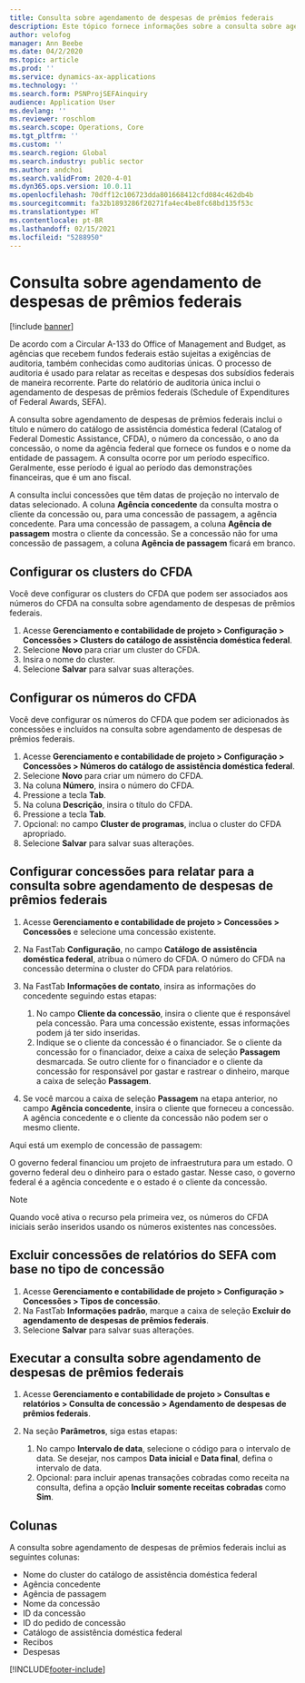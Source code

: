 ```yaml
---
title: Consulta sobre agendamento de despesas de prêmios federais
description: Este tópico fornece informações sobre a consulta sobre agendamento de despesas de prêmios federais.
author: velofog
manager: Ann Beebe
ms.date: 04/2/2020
ms.topic: article
ms.prod: ''
ms.service: dynamics-ax-applications
ms.technology: ''
ms.search.form: PSNProjSEFAinquiry
audience: Application User
ms.devlang: ''
ms.reviewer: roschlom
ms.search.scope: Operations, Core
ms.tgt_pltfrm: ''
ms.custom: ''
ms.search.region: Global
ms.search.industry: public sector
ms.author: andchoi
ms.search.validFrom: 2020-4-01
ms.dyn365.ops.version: 10.0.11
ms.openlocfilehash: 70dff12c106723dda801668412cfd084c462db4b
ms.sourcegitcommit: fa32b1893286f20271fa4ec4be8fc68bd135f53c
ms.translationtype: HT
ms.contentlocale: pt-BR
ms.lasthandoff: 02/15/2021
ms.locfileid: "5288950"
---
```

# <a name="schedule-of-expenditures-of-federal-awards-inquiry"></a>Consulta sobre agendamento de despesas de prêmios federais

[!include [banner](../includes/banner.md)]

De acordo com a Circular A-133 do Office of Management and Budget, as agências que recebem fundos federais estão sujeitas a exigências de auditoria, também conhecidas como auditorias únicas. O processo de auditoria é usado para relatar as receitas e despesas dos subsídios federais de maneira recorrente. Parte do relatório de auditoria única inclui o agendamento de despesas de prêmios federais (Schedule of Expenditures of Federal Awards, SEFA).

A consulta sobre agendamento de despesas de prêmios federais inclui o título e número do catálogo de assistência doméstica federal (Catalog of Federal Domestic Assistance, CFDA), o número da concessão, o ano da concessão, o nome da agência federal que fornece os fundos e o nome da entidade de passagem. A consulta ocorre por um período específico. Geralmente, esse período é igual ao período das demonstrações financeiras, que é um ano fiscal.

A consulta inclui concessões que têm datas de projeção no intervalo de datas selecionado. A coluna **Agência concedente** da consulta mostra o cliente da concessão ou, para uma concessão de passagem, a agência concedente. Para uma concessão de passagem, a coluna **Agência de passagem** mostra o cliente da concessão. Se a concessão não for uma concessão de passagem, a coluna **Agência de passagem** ficará em branco.

## <a name="set-up-the-cfda-clusters"></a>Configurar os clusters do CFDA

Você deve configurar os clusters do CFDA que podem ser associados aos números do CFDA na consulta sobre agendamento de despesas de prêmios federais.

1. Acesse **Gerenciamento e contabilidade de projeto \> Configuração \> Concessões \> Clusters do catálogo de assistência doméstica federal**.
2. Selecione **Novo** para criar um cluster do CFDA.
3. Insira o nome do cluster.
4. Selecione **Salvar** para salvar suas alterações.

## <a name="set-up-cfda-numbers"></a>Configurar os números do CFDA

Você deve configurar os números do CFDA que podem ser adicionados às concessões e incluídos na consulta sobre agendamento de despesas de prêmios federais.

1. Acesse **Gerenciamento e contabilidade de projeto \> Configuração \> Concessões \> Números do catálogo de assistência doméstica federal**.
2. Selecione **Novo** para criar um número do CFDA.
3. Na coluna **Número**, insira o número do CFDA.
4. Pressione a tecla **Tab**.
5. Na coluna **Descrição**, insira o título do CFDA.
6. Pressione a tecla **Tab**.
7. Opcional: no campo **Cluster de programas**, inclua o cluster do CFDA apropriado.
8. Selecione **Salvar** para salvar suas alterações.

## <a name="set-up-grants-to-report-for-the-schedule-of-expenditures-of-federal-awards-inquiry"></a>Configurar concessões para relatar para a consulta sobre agendamento de despesas de prêmios federais

1. Acesse **Gerenciamento e contabilidade de projeto \> Concessões \> Concessões** e selecione uma concessão existente.
2. Na FastTab **Configuração**, no campo **Catálogo de assistência doméstica federal**, atribua o número do CFDA. O número do CFDA na concessão determina o cluster do CFDA para relatórios.
3. Na FastTab **Informações de contato**, insira as informações do concedente seguindo estas etapas:

    1. No campo **Cliente da concessão**, insira o cliente que é responsável pela concessão. Para uma concessão existente, essas informações podem já ter sido inseridas.
    2. Indique se o cliente da concessão é o financiador. Se o cliente da concessão for o financiador, deixe a caixa de seleção **Passagem** desmarcada. Se outro cliente for o financiador e o cliente da concessão for responsável por gastar e rastrear o dinheiro, marque a caixa de seleção **Passagem**.

4. Se você marcou a caixa de seleção **Passagem** na etapa anterior, no campo **Agência concedente**, insira o cliente que forneceu a concessão. A agência concedente e o cliente da concessão não podem ser o mesmo cliente.

Aqui está um exemplo de concessão de passagem:

O governo federal financiou um projeto de infraestrutura para um estado. O governo federal deu o dinheiro para o estado gastar. Nesse caso, o governo federal é a agência concedente e o estado é o cliente da concessão.

> [!NOTE] 
> Quando você ativa o recurso pela primeira vez, os números do CFDA iniciais serão inseridos usando os números existentes nas concessões.

## <a name="exclude-grants-from-sefa-reporting-based-on-the-grant-type"></a>Excluir concessões de relatórios do SEFA com base no tipo de concessão

1. Acesse **Gerenciamento e contabilidade de projeto \> Configuração \> Concessões \> Tipos de concessão**.
2. Na FastTab **Informações padrão**, marque a caixa de seleção **Excluir do agendamento de despesas de prêmios federais**.
3. Selecione **Salvar** para salvar suas alterações.

## <a name="run-the-schedule-of-expenditures-of-federal-awards-inquiry"></a>Executar a consulta sobre agendamento de despesas de prêmios federais

1. Acesse **Gerenciamento e contabilidade de projeto \> Consultas e relatórios \> Consulta de concessão \> Agendamento de despesas de prêmios federais**.
2. Na seção **Parâmetros**, siga estas etapas:

    1. No campo **Intervalo de data**, selecione o código para o intervalo de data. Se desejar, nos campos **Data inicial** e **Data final**, defina o intervalo de data.
    2. Opcional: para incluir apenas transações cobradas como receita na consulta, defina a opção **Incluir somente receitas cobradas** como **Sim**.

## <a name="columns"></a>Colunas

A consulta sobre agendamento de despesas de prêmios federais inclui as seguintes colunas:

- Nome do cluster do catálogo de assistência doméstica federal
- Agência concedente
- Agência de passagem
- Nome da concessão
- ID da concessão
- ID do pedido de concessão
- Catálogo de assistência doméstica federal
- Recibos
- Despesas


[!INCLUDE[footer-include](../includes/footer-banner.md)]